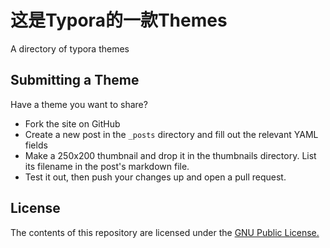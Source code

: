 这是Typora的一款Themes
=============

A directory of typora themes


Submitting a Theme
------------------

Have a theme you want to share?

* Fork the site on GitHub
* Create a new post in the `_posts` directory and fill out the relevant YAML fields
* Make a 250x200 thumbnail and drop it in the thumbnails directory. List its filename in the post's markdown file.
* Test it out, then push your changes up and open a pull request.



License
-------

The contents of this repository are licensed under the [GNU Public License.](http://www.gnu.org/licenses/gpl-3.0.html)
